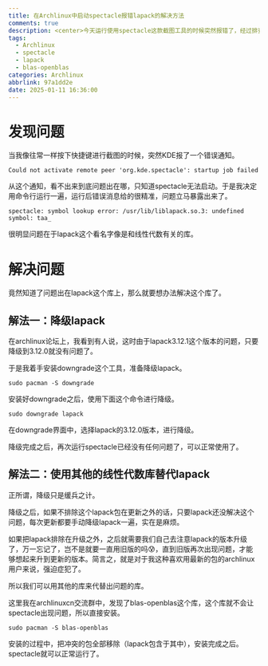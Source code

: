 ```yaml
---
title: 在Archlinux中启动spectacle报错lapack的解决方法
comments: true
description: <center>今天运行使用spectacle这款截图工具的时候突然报错了，经过排查是lapack库的锅。解决过程记录在此。</center>
tags:
  - Archlinux
  - spectacle
  - lapack
  - blas-openblas
categories: Archlinux
abbrlink: 97a1dd2e
date: 2025-01-11 16:36:00
---
```


# 发现问题

当我像往常一样按下快捷键进行截图的时候，突然KDE报了一个错误通知。

```
Could not activate remote peer 'org.kde.spectacle': startup job failed
```

从这个通知，看不出来到底问题出在哪，只知道spectacle无法启动。于是我决定用命令行运行一遍，运行后错误消息给的很精准，问题立马暴露出来了。

```
spectacle: symbol lookup error: /usr/lib/liblapack.so.3: undefined symbol: taa_
```

很明显问题在于lapack这个看名字像是和线性代数有关的库。

# 解决问题

竟然知道了问题出在lapack这个库上，那么就要想办法解决这个库了。

## 解法一：降级lapack

在archlinux论坛上，我看到有人说，这时由于lapack3.12.1这个版本的问题，只要降级到3.12.0就没有问题了。

于是我着手安装downgrade这个工具，准备降级lapack。

```shell
sudo pacman -S downgrade
```

安装好downgrade之后，使用下面这个命令进行降级。

```shell
sudo downgrade lapack
```

在downgrade界面中，选择lapack的3.12.0版本，进行降级。

降级完成之后，再次运行spectacle已经没有任何问题了，可以正常使用了。

## 解法二：使用其他的线性代数库替代lapack

正所谓，降级只是缓兵之计。

降级之后，如果不排除这个lapack包在更新之外的话，只要lapack还没解决这个问题，每次更新都要手动降级lapack一遍，实在是麻烦。

如果把lapack排除在升级之外，之后就需要我们自己去注意lapack的版本升级了，万一忘记了，岂不是就要一直用旧版的吗😰，直到旧版再次出现问题，才能够想起来升到更新的版本。简言之，就是对于我这种喜欢用最新的包的archlinux用户来说，强迫症犯了。

所以我们可以用其他的库来代替出问题的库。

这里我在archlinuxcn交流群中，发现了blas-openblas这个库，这个库就不会让spectacle出现问题，所以直接安装。

```shell
sudo pacman -S blas-openblas
```

安装的过程中，把冲突的包全部移除（lapack包含于其中），安装完成之后。spectacle就可以正常运行了。

